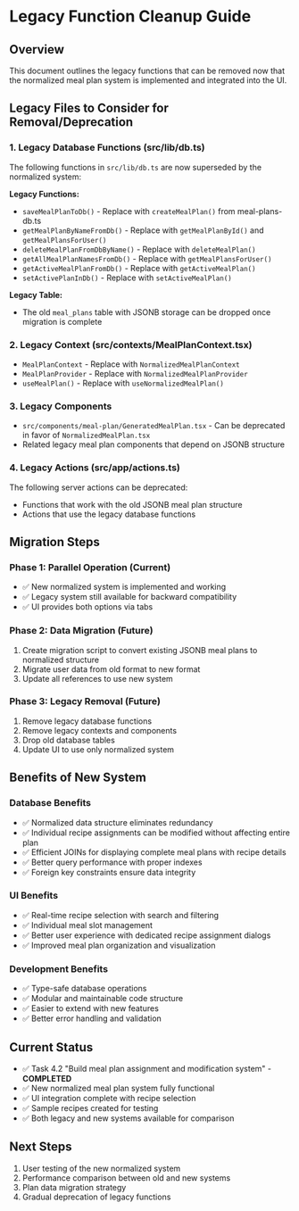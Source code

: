# Legacy Function Cleanup Guide

## Overview
This document outlines the legacy functions that can be removed now that the normalized meal plan system is implemented and integrated into the UI.

## Legacy Files to Consider for Removal/Deprecation

### 1. Legacy Database Functions (src/lib/db.ts)
The following functions in `src/lib/db.ts` are now superseded by the normalized system:

**Legacy Functions:**
- `saveMealPlanToDb()` - Replace with `createMealPlan()` from meal-plans-db.ts
- `getMealPlanByNameFromDb()` - Replace with `getMealPlanById()` and `getMealPlansForUser()`
- `deleteMealPlanFromDbByName()` - Replace with `deleteMealPlan()`
- `getAllMealPlanNamesFromDb()` - Replace with `getMealPlansForUser()`
- `getActiveMealPlanFromDb()` - Replace with `getActiveMealPlan()`
- `setActivePlanInDb()` - Replace with `setActiveMealPlan()`

**Legacy Table:**
- The old `meal_plans` table with JSONB storage can be dropped once migration is complete

### 2. Legacy Context (src/contexts/MealPlanContext.tsx)
- `MealPlanContext` - Replace with `NormalizedMealPlanContext`
- `MealPlanProvider` - Replace with `NormalizedMealPlanProvider`
- `useMealPlan()` - Replace with `useNormalizedMealPlan()`

### 3. Legacy Components
- `src/components/meal-plan/GeneratedMealPlan.tsx` - Can be deprecated in favor of `NormalizedMealPlan.tsx`
- Related legacy meal plan components that depend on JSONB structure

### 4. Legacy Actions (src/app/actions.ts)
The following server actions can be deprecated:
- Functions that work with the old JSONB meal plan structure
- Actions that use the legacy database functions

## Migration Steps

### Phase 1: Parallel Operation (Current)
- ✅ New normalized system is implemented and working
- ✅ Legacy system still available for backward compatibility
- ✅ UI provides both options via tabs

### Phase 2: Data Migration (Future)
1. Create migration script to convert existing JSONB meal plans to normalized structure
2. Migrate user data from old format to new format
3. Update all references to use new system

### Phase 3: Legacy Removal (Future)
1. Remove legacy database functions
2. Remove legacy contexts and components
3. Drop old database tables
4. Update UI to use only normalized system

## Benefits of New System

### Database Benefits
- ✅ Normalized data structure eliminates redundancy
- ✅ Individual recipe assignments can be modified without affecting entire plan
- ✅ Efficient JOINs for displaying complete meal plans with recipe details
- ✅ Better query performance with proper indexes
- ✅ Foreign key constraints ensure data integrity

### UI Benefits
- ✅ Real-time recipe selection with search and filtering
- ✅ Individual meal slot management
- ✅ Better user experience with dedicated recipe assignment dialogs
- ✅ Improved meal plan organization and visualization

### Development Benefits
- ✅ Type-safe database operations
- ✅ Modular and maintainable code structure
- ✅ Easier to extend with new features
- ✅ Better error handling and validation

## Current Status
- ✅ Task 4.2 "Build meal plan assignment and modification system" - **COMPLETED**
- ✅ New normalized meal plan system fully functional
- ✅ UI integration complete with recipe selection
- ✅ Sample recipes created for testing
- ✅ Both legacy and new systems available for comparison

## Next Steps
1. User testing of the new normalized system
2. Performance comparison between old and new systems
3. Plan data migration strategy
4. Gradual deprecation of legacy functions